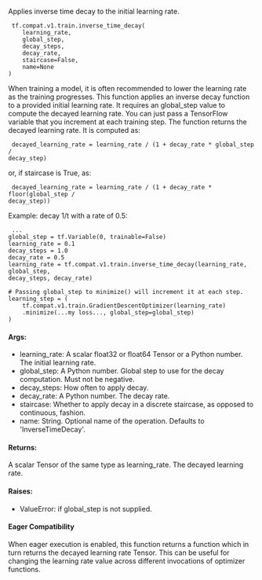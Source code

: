 Applies inverse time decay to the initial learning rate.

```
 tf.compat.v1.train.inverse_time_decay(
    learning_rate,
    global_step,
    decay_steps,
    decay_rate,
    staircase=False,
    name=None
)
```
When training a model, it is often recommended to lower the learning rate as the training progresses. This function applies an inverse decay function to a provided initial learning rate. It requires an global_step value to compute the decayed learning rate. You can just pass a TensorFlow variable that you increment at each training step.
The function returns the decayed learning rate. It is computed as:

```
 decayed_learning_rate = learning_rate / (1 + decay_rate * global_step /
decay_step)
```
or, if staircase is True, as:

```
 decayed_learning_rate = learning_rate / (1 + decay_rate * floor(global_step /
decay_step))
```
Example: decay 1/t with a rate of 0.5:

```
 ...
global_step = tf.Variable(0, trainable=False)
learning_rate = 0.1
decay_steps = 1.0
decay_rate = 0.5
learning_rate = tf.compat.v1.train.inverse_time_decay(learning_rate,
global_step,
decay_steps, decay_rate)

# Passing global_step to minimize() will increment it at each step.
learning_step = (
    tf.compat.v1.train.GradientDescentOptimizer(learning_rate)
    .minimize(...my loss..., global_step=global_step)
)
```
#### Args:
- learning_rate: A scalar float32 or float64 Tensor or a Python number. The initial learning rate.
- global_step: A Python number. Global step to use for the decay computation. Must not be negative.
- decay_steps: How often to apply decay.
- decay_rate: A Python number. The decay rate.
- staircase: Whether to apply decay in a discrete staircase, as opposed to continuous, fashion.
- name: String. Optional name of the operation. Defaults to 'InverseTimeDecay'.
#### Returns:
A scalar Tensor of the same type as learning_rate. The decayed learning rate.
#### Raises:
- ValueError: if global_step is not supplied.
#### Eager Compatibility
When eager execution is enabled, this function returns a function which in turn returns the decayed learning rate Tensor. This can be useful for changing the learning rate value across different invocations of optimizer functions.
